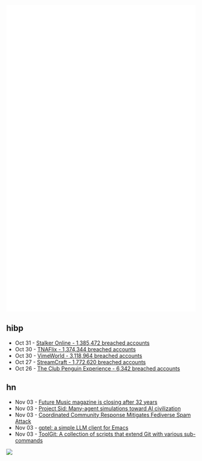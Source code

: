 ![Metrics](https://raw.githubusercontent.com/phixion/phixion/master/metrics.svg)

## hibp

<!--
for https://github.com/phixion/phixion/blob/main/.github/workflows/feeds.yml
-->
<!--START_SECTION:haveibeenpwnd-->
- Oct 31 - [Stalker Online - 1,385,472 breached accounts](https://haveibeenpwned.com/PwnedWebsites#StalkerOnline)
- Oct 30 - [TNAFlix - 1,374,344 breached accounts](https://haveibeenpwned.com/PwnedWebsites#TNAFlix)
- Oct 30 - [VimeWorld - 3,118,964 breached accounts](https://haveibeenpwned.com/PwnedWebsites#VimeWorld)
- Oct 27 - [StreamCraft - 1,772,620 breached accounts](https://haveibeenpwned.com/PwnedWebsites#StreamCraft)
- Oct 26 - [The Club Penguin Experience - 6,342 breached accounts](https://haveibeenpwned.com/PwnedWebsites#TheClubPenguinExperience)
<!--END_SECTION:haveibeenpwnd-->

## hn

<!--
for https://github.com/phixion/phixion/blob/main/.github/workflows/feeds.yml
-->
<!--START_SECTION:hn-->
- Nov 03 - [Future Music magazine is closing after 32 years](https://musictech.com/news/industry/future-music-magazine-is-closing-32-years/)
- Nov 03 - [Project Sid: Many-agent simulations toward AI civilization](https://github.com/altera-al/project-sid)
- Nov 03 - [Coordinated Community Response Mitigates Fediverse Spam Attack](https://about.iftas.org/2024/10/21/coordinated-community-response-mitigates-fediverse-spam-attack/)
- Nov 03 - [gptel: a simple LLM client for Emacs](https://github.com/karthink/gptel)
- Nov 03 - [ToolGit: A collection of scripts that extend Git with various sub-commands](https://github.com/ahmetsait/toolgit)
<!--END_SECTION:hn-->

<!--
for https://yhype.me
-->
![](https://hit.yhype.me/github/profile?user_id=13013670)
